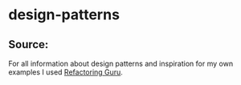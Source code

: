 # design-patterns

## Source:
For all information about design patterns and inspiration for my own examples I used [Refactoring Guru]("https://refactoring.guru").